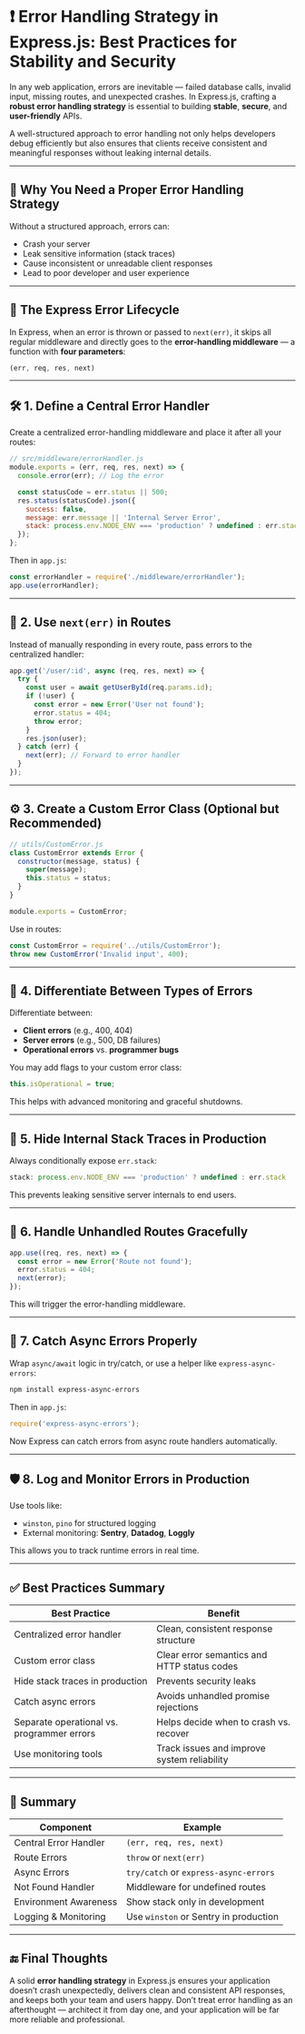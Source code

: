 
# ❗ Error Handling Strategy in Express.js: Best Practices for Stability and Security

In any web application, errors are inevitable — failed database calls, invalid input, missing routes, and unexpected crashes. In Express.js, crafting a **robust error handling strategy** is essential to building **stable**, **secure**, and **user-friendly** APIs.

A well-structured approach to error handling not only helps developers debug efficiently but also ensures that clients receive consistent and meaningful responses without leaking internal details.

---

## 🧠 Why You Need a Proper Error Handling Strategy

Without a structured approach, errors can:

* Crash your server
* Leak sensitive information (stack traces)
* Cause inconsistent or unreadable client responses
* Lead to poor developer and user experience

---

## 🔁 The Express Error Lifecycle

In Express, when an error is thrown or passed to `next(err)`, it skips all regular middleware and directly goes to the **error-handling middleware** — a function with **four parameters**:

```js
(err, req, res, next)
```

---

## 🛠️ 1. Define a Central Error Handler

Create a centralized error-handling middleware and place it after all your routes:

```js
// src/middleware/errorHandler.js
module.exports = (err, req, res, next) => {
  console.error(err); // Log the error

  const statusCode = err.status || 500;
  res.status(statusCode).json({
    success: false,
    message: err.message || 'Internal Server Error',
    stack: process.env.NODE_ENV === 'production' ? undefined : err.stack
  });
};
```

Then in `app.js`:

```js
const errorHandler = require('./middleware/errorHandler');
app.use(errorHandler);
```

---

## 🧪 2. Use `next(err)` in Routes

Instead of manually responding in every route, pass errors to the centralized handler:

```js
app.get('/user/:id', async (req, res, next) => {
  try {
    const user = await getUserById(req.params.id);
    if (!user) {
      const error = new Error('User not found');
      error.status = 404;
      throw error;
    }
    res.json(user);
  } catch (err) {
    next(err); // Forward to error handler
  }
});
```

---

## ⚙️ 3. Create a Custom Error Class (Optional but Recommended)

```js
// utils/CustomError.js
class CustomError extends Error {
  constructor(message, status) {
    super(message);
    this.status = status;
  }
}

module.exports = CustomError;
```

Use in routes:

```js
const CustomError = require('../utils/CustomError');
throw new CustomError('Invalid input', 400);
```

---

## 🧬 4. Differentiate Between Types of Errors

Differentiate between:

* **Client errors** (e.g., 400, 404)
* **Server errors** (e.g., 500, DB failures)
* **Operational errors** vs. **programmer bugs**

You may add flags to your custom error class:

```js
this.isOperational = true;
```

This helps with advanced monitoring and graceful shutdowns.

---

## 🔐 5. Hide Internal Stack Traces in Production

Always conditionally expose `err.stack`:

```js
stack: process.env.NODE_ENV === 'production' ? undefined : err.stack
```

This prevents leaking sensitive server internals to end users.

---

## 🔄 6. Handle Unhandled Routes Gracefully

```js
app.use((req, res, next) => {
  const error = new Error('Route not found');
  error.status = 404;
  next(error);
});
```

This will trigger the error-handling middleware.

---

## 🧵 7. Catch Async Errors Properly

Wrap `async/await` logic in try/catch, or use a helper like `express-async-errors`:

```bash
npm install express-async-errors
```

Then in `app.js`:

```js
require('express-async-errors');
```

Now Express can catch errors from async route handlers automatically.

---

## 🛡 8. Log and Monitor Errors in Production

Use tools like:

* `winston`, `pino` for structured logging
* External monitoring: **Sentry**, **Datadog**, **Loggly**

This allows you to track runtime errors in real time.

---

## ✅ Best Practices Summary

| Best Practice                              | Benefit                                     |
| ------------------------------------------ | ------------------------------------------- |
| Centralized error handler                  | Clean, consistent response structure        |
| Custom error class                         | Clear error semantics and HTTP status codes |
| Hide stack traces in production            | Prevents security leaks                     |
| Catch async errors                         | Avoids unhandled promise rejections         |
| Separate operational vs. programmer errors | Helps decide when to crash vs. recover      |
| Use monitoring tools                       | Track issues and improve system reliability |

---

## 🧩 Summary

| Component             | Example                               |
| --------------------- | ------------------------------------- |
| Central Error Handler | `(err, req, res, next)`               |
| Route Errors          | `throw` or `next(err)`                |
| Async Errors          | `try/catch` or `express-async-errors` |
| Not Found Handler     | Middleware for undefined routes       |
| Environment Awareness | Show stack only in development        |
| Logging & Monitoring  | Use `winston` or Sentry in production |

---

## 🔚 Final Thoughts

A solid **error handling strategy** in Express.js ensures your application doesn’t crash unexpectedly, delivers clean and consistent API responses, and keeps both your team and users happy. Don’t treat error handling as an afterthought — architect it from day one, and your application will be far more reliable and professional.

